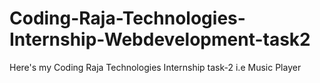 # Coding-Raja-Technologies-Internship-Webdevelopment-task2
Here's my Coding Raja Technologies Internship task-2 i.e Music Player
